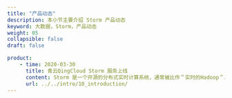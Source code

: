 ```yaml
---
title: "产品动态"
description: 本小节主要介绍 Storm 产品动态
keyword: 大数据，Storm，产品动态
weight: 05
collapsible: false
draft: false

product:
    - time: 2020-03-30
      title: 青云QingCloud Storm 服务上线
      content: Storm 是一个开源的分布式实时计算系统，通常被比作＂实时的Hadoop＂。Storm 为实时计算提供了一些简单优美的原语，支持多种编程语言，并内建流式窗口API及分布式缓存 API，极大简化了流式数据处理过程。
      url: ../../intro/10_introduction/
---
```


<!-- 设置上述参数可生成产品动态页  -->
